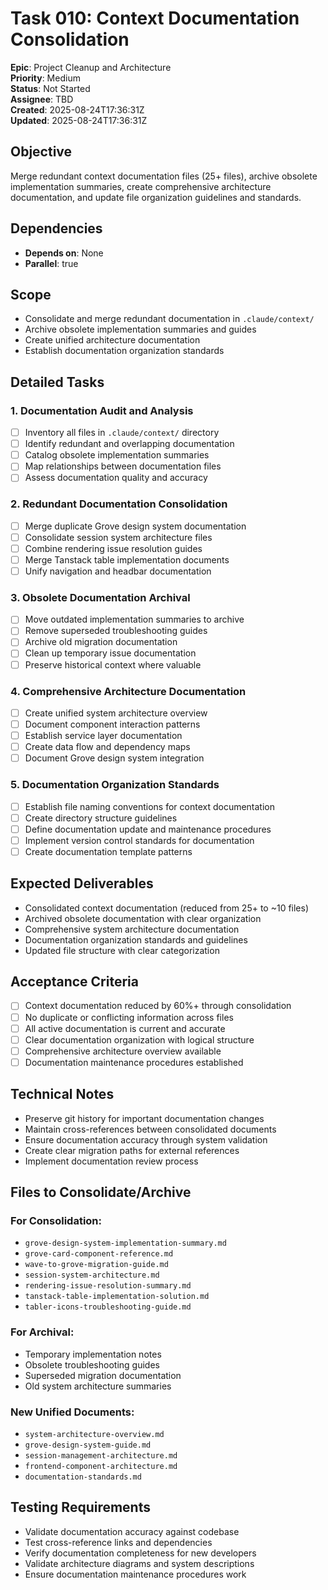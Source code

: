 # Task 010: Context Documentation Consolidation

**Epic**: Project Cleanup and Architecture  
**Priority**: Medium  
**Status**: Not Started  
**Assignee**: TBD  
**Created**: 2025-08-24T17:36:31Z  
**Updated**: 2025-08-24T17:36:31Z  

## Objective
Merge redundant context documentation files (25+ files), archive obsolete implementation summaries, create comprehensive architecture documentation, and update file organization guidelines and standards.

## Dependencies
- **Depends on**: None
- **Parallel**: true

## Scope
- Consolidate and merge redundant documentation in `.claude/context/`
- Archive obsolete implementation summaries and guides
- Create unified architecture documentation
- Establish documentation organization standards

## Detailed Tasks

### 1. Documentation Audit and Analysis
- [ ] Inventory all files in `.claude/context/` directory
- [ ] Identify redundant and overlapping documentation
- [ ] Catalog obsolete implementation summaries
- [ ] Map relationships between documentation files
- [ ] Assess documentation quality and accuracy

### 2. Redundant Documentation Consolidation
- [ ] Merge duplicate Grove design system documentation
- [ ] Consolidate session system architecture files
- [ ] Combine rendering issue resolution guides
- [ ] Merge Tanstack table implementation documents
- [ ] Unify navigation and headbar documentation

### 3. Obsolete Documentation Archival
- [ ] Move outdated implementation summaries to archive
- [ ] Remove superseded troubleshooting guides
- [ ] Archive old migration documentation
- [ ] Clean up temporary issue documentation
- [ ] Preserve historical context where valuable

### 4. Comprehensive Architecture Documentation
- [ ] Create unified system architecture overview
- [ ] Document component interaction patterns
- [ ] Establish service layer documentation
- [ ] Create data flow and dependency maps
- [ ] Document Grove design system integration

### 5. Documentation Organization Standards
- [ ] Establish file naming conventions for context documentation
- [ ] Create directory structure guidelines
- [ ] Define documentation update and maintenance procedures
- [ ] Implement version control standards for documentation
- [ ] Create documentation template patterns

## Expected Deliverables
- Consolidated context documentation (reduced from 25+ to ~10 files)
- Archived obsolete documentation with clear organization
- Comprehensive system architecture documentation
- Documentation organization standards and guidelines
- Updated file structure with clear categorization

## Acceptance Criteria
- [ ] Context documentation reduced by 60%+ through consolidation
- [ ] No duplicate or conflicting information across files
- [ ] All active documentation is current and accurate
- [ ] Clear documentation organization with logical structure
- [ ] Comprehensive architecture overview available
- [ ] Documentation maintenance procedures established

## Technical Notes
- Preserve git history for important documentation changes
- Maintain cross-references between consolidated documents
- Ensure documentation accuracy through system validation
- Create clear migration paths for external references
- Implement documentation review process

## Files to Consolidate/Archive

### For Consolidation:
- `grove-design-system-implementation-summary.md`
- `grove-card-component-reference.md`
- `wave-to-grove-migration-guide.md`
- `session-system-architecture.md`
- `rendering-issue-resolution-summary.md`
- `tanstack-table-implementation-solution.md`
- `tabler-icons-troubleshooting-guide.md`

### For Archival:
- Temporary implementation notes
- Obsolete troubleshooting guides
- Superseded migration documentation
- Old system architecture summaries

### New Unified Documents:
- `system-architecture-overview.md`
- `grove-design-system-guide.md`
- `session-management-architecture.md`
- `frontend-component-architecture.md`
- `documentation-standards.md`

## Testing Requirements
- Validate documentation accuracy against codebase
- Test cross-reference links and dependencies
- Verify documentation completeness for new developers
- Validate architecture diagrams and system descriptions
- Ensure documentation maintenance procedures work